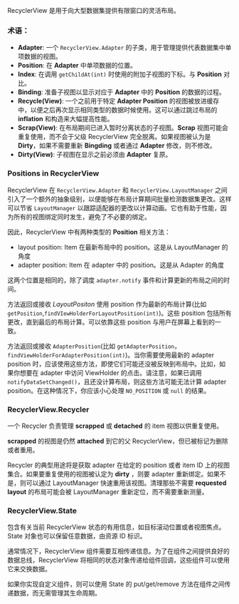 RecyclerView 是用于向大型数据集提供有限窗口的灵活布局。

### 术语：

* **Adapter**:  一个 `RecyclerView.Adapter` 的子类，用于管理提供代表数据集中单项数据的视图。
* **Position**: 在 **Adapter** 中单项数据的位置。
* **Index**: 在调用 `getChildAt(int)` 时使用的附加子视图的下标。与 **Position** 对比。
* **Binding**: 准备子视图以显示对应于 **Adapter** 中的 **Position** 的数据的过程。
* **Recycle(View)**: 一个之前用于特定 **Adapter Position** 的视图被放进缓存中，以便之后再次显示相同类型的数据时候使用。这可以通过跳过布局的 **inflation** 和构造来大幅提高性能。
* **Scrap(View)**: 在布局期间已进入暂时分离状态的子视图。**Scrap** 视图可能会重复使用，而不会于父级 RecyclerView 完全脱离。如果视图被认为是 **Dirty**，如果不需要重新 **Bingding** 或者通过 **Adapter** 修改，则不修改。
* **Dirty(View)**: 子视图在显示之前必须由 **Adapter** 复原。

### Positions in RecyclerView

RecyclerView 在 `RecyclerView.Adapter` 和 `RecyclerView.LayoutManager` 之间引入了一个额外的抽象级别，以便能够在布局计算期间批量检测数据集更改。这样可以节省 `LayoutManager` 以跟踪适配器的更改以计算动画。它也有助于性能，因为所有的视图绑定同时发生，避免了不必要的绑定。

因此，RecyclerView 中有两种类型的 **Position** 相关方法：

* layout position: Item 在最新布局中的 position。这是从 LayoutManager 的角度
* adapter position: Item 在 adapter 中的 position。这是从 Adapter 的角度

这两个位置是相同的，除了调度 `adapter.notify` 事件和计算更新的布局之间的时间。

方法返回或接收 *LayoutPositon* 使用 position 作为最新的布局计算(比如 `getPosition`,`findVIewHolderForLayoutPosition(int)`)。这些 position 包括所有更改，直到最后的布局计算。可以依靠这些 position 与用户在屏幕上看到的一致。

方法返回或接收 `AdapterPosition`(比如 `getAdapterPosition`，`findViewHolderForAdapterPosition(int)`)。当你需要使用最新的 adapter position 时，应该使用这些方法，即使它们可能还没被反映到布局中。比如，如果你想要在 adapter 中访问 ViewHolder 的点击。请注意，如果已调用 `notifyDataSetChanged()`，且还没计算布局，则这些方法可能无法计算 adapter position。在这种情况下，你应该小心处理 `NO_POSITION` 或 `null` 的结果。

### RecyclerView.Recycler

一个 Recycler 负责管理 **scrapped** 或 **detached** 的 item 视图以供重复使用。

**scrapped** 的视图是仍然 **attached** 到它的父 RecyclerView，但已被标记为删除或者重用。

Recycler 的典型用途将是获取 adapter 在给定的 position 或者 item ID 上的视图集合。如果要重复使用的视图被认定为 **dirty** ，则要 adapter 重新绑定。如果不是，则可以通过 LayoutManager 快速重用该视图。清理那些不需要 **requested layout** 的布局可能会被 LayoutManager 重新定位，而不需要重新测量。

### RecyclerView.State

包含有关当前 RecyclerView 状态的有用信息，如目标滚动位置或者视图焦点。State 对象也可以保留任意数据，由资源 ID 标识。

通常情况下，RecyclerView 组件需要互相传递信息。为了在组件之间提供良好的数据总线，RecyclerView 将相同的状态对象传递给组件回调，这些组件可以使用它来交换数据。

如果你实现自定义组件，则可以使用 State 的 put/get/remove 方法在组件之间传递数据，而无需管理其生命周期。